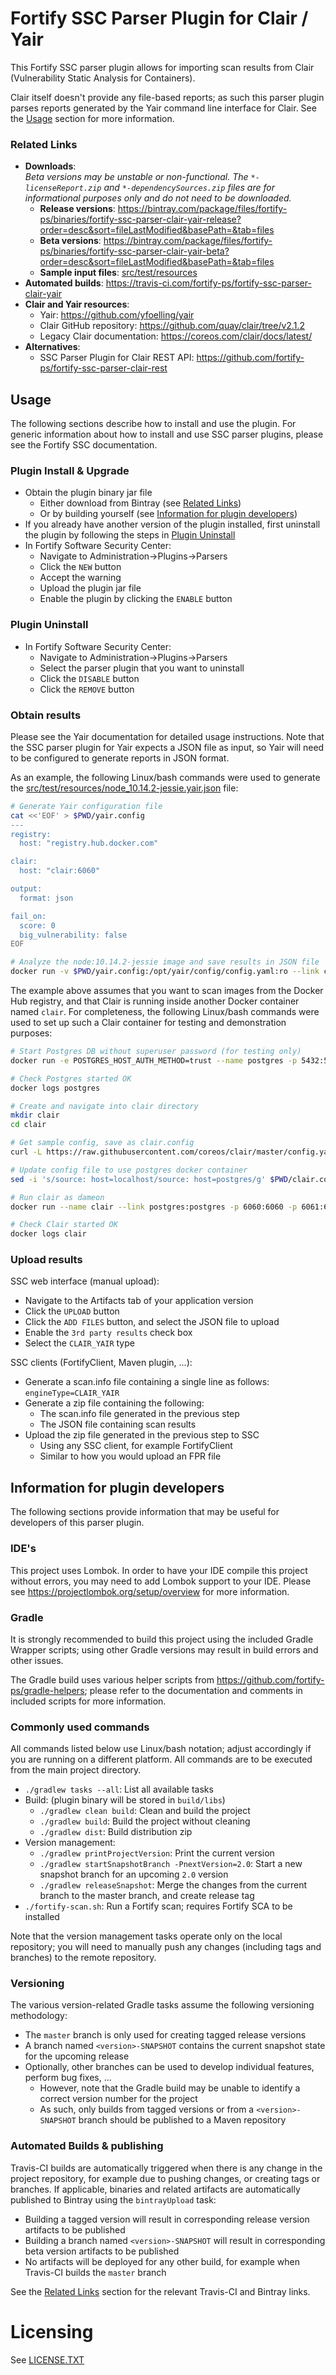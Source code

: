 # Fortify SSC Parser Plugin for Clair / Yair

This Fortify SSC parser plugin allows for importing scan results from Clair (Vulnerability Static Analysis for Containers).

Clair itself doesn't provide any file-based reports; as such this parser plugin parses reports generated
by the Yair command line interface for Clair. See the [Usage](#Usage) section for more information.

### Related Links

* **Downloads**:  
  _Beta versions may be unstable or non-functional. The `*-licenseReport.zip` and `*-dependencySources.zip` files are for informational purposes only and do not need to be downloaded._
	* **Release versions**: https://bintray.com/package/files/fortify-ps/binaries/fortify-ssc-parser-clair-yair-release?order=desc&sort=fileLastModified&basePath=&tab=files  
	* **Beta versions**: https://bintray.com/package/files/fortify-ps/binaries/fortify-ssc-parser-clair-yair-beta?order=desc&sort=fileLastModified&basePath=&tab=files
	* **Sample input files**: [src/test/resources](src/test/resources)
* **Automated builds**: https://travis-ci.com/fortify-ps/fortify-ssc-parser-clair-yair
* **Clair and Yair resources**:
	* Yair: https://github.com/yfoelling/yair
	* Clair GitHub repository: https://github.com/quay/clair/tree/v2.1.2
	* Legacy Clair documentation: https://coreos.com/clair/docs/latest/
* **Alternatives**:
	* SSC Parser Plugin for Clair REST API: https://github.com/fortify-ps/fortify-ssc-parser-clair-rest

## Usage

The following sections describe how to install and use the plugin. For generic information
about how to install and use SSC parser plugins, please see the Fortify SSC documentation.

### Plugin Install & Upgrade

* Obtain the plugin binary jar file
	* Either download from Bintray (see [Related Links](#related-links)) 
	* Or by building yourself (see [Information for plugin developers](#information-for-plugin-developers))
* If you already have another version of the plugin installed, first uninstall the plugin by following the steps in [Plugin Uninstall](#plugin-uninstall)
* In Fortify Software Security Center:
	* Navigate to Administration->Plugins->Parsers
	* Click the `NEW` button
	* Accept the warning
	* Upload the plugin jar file
	* Enable the plugin by clicking the `ENABLE` button
  
### Plugin Uninstall

* In Fortify Software Security Center:
	* Navigate to Administration->Plugins->Parsers
	* Select the parser plugin that you want to uninstall
	* Click the `DISABLE` button
	* Click the `REMOVE` button 

### Obtain results

Please see the Yair documentation for detailed usage instructions. Note that the SSC parser plugin for Yair 
expects a JSON file as input, so Yair will need to be configured to generate reports in JSON format.

As an example, the following Linux/bash commands were used to generate the 
[src/test/resources/node_10.14.2-jessie.yair.json](src/test/resources/node_10.14.2-jessie.yair.json) 
file:

```bash
# Generate Yair configuration file
cat <<'EOF' > $PWD/yair.config
---
registry:
  host: "registry.hub.docker.com"

clair:
  host: "clair:6060"

output:
  format: json

fail_on:
  score: 0
  big_vulnerability: false
EOF

# Analyze the node:10.14.2-jessie image and save results in JSON file
docker run -v $PWD/yair.config:/opt/yair/config/config.yaml:ro --link clair:clair yfoelling/yair node:10.14.2-jessie > node_10.14.2-jessie.yair.json
```

The example above assumes that you want to scan images from the Docker Hub registry, and that Clair is running inside
another Docker container named `clair`. For completeness, the following Linux/bash commands were used to set up
such a Clair container for testing and demonstration purposes:

```bash
# Start Postgres DB without superuser password (for testing only)
docker run -e POSTGRES_HOST_AUTH_METHOD=trust --name postgres -p 5432:5432 -d postgres

# Check Postgres started OK
docker logs postgres

# Create and navigate into clair directory
mkdir clair
cd clair

# Get sample config, save as clair.config
curl -L https://raw.githubusercontent.com/coreos/clair/master/config.yaml.sample -o $PWD/clair.config

# Update config file to use postgres docker container
sed -i 's/source: host=localhost/source: host=postgres/g' $PWD/clair.config

# Run clair as dameon
docker run --name clair --link postgres:postgres -p 6060:6060 -p 6061:6061 -v $PWD/clair.config:/config/config.yaml -d quay.io/coreos/clair:latest -config=/config/config.yaml

# Check Clair started OK
docker logs clair
```


### Upload results

SSC web interface (manual upload):

* Navigate to the Artifacts tab of your application version
* Click the `UPLOAD` button
* Click the `ADD FILES` button, and select the JSON file to upload
* Enable the `3rd party results` check box
* Select the `CLAIR_YAIR` type
  
SSC clients (FortifyClient, Maven plugin, ...):

* Generate a scan.info file containing a single line as follows:  
  `engineType=CLAIR_YAIR`
* Generate a zip file containing the following:
	* The scan.info file generated in the previous step
	* The JSON file containing scan results
* Upload the zip file generated in the previous step to SSC
	* Using any SSC client, for example FortifyClient
	* Similar to how you would upload an FPR file



## Information for plugin developers

The following sections provide information that may be useful for developers of this 
parser plugin.

### IDE's

This project uses Lombok. In order to have your IDE compile this project without errors, 
you may need to add Lombok support to your IDE. Please see https://projectlombok.org/setup/overview 
for more information.

### Gradle

It is strongly recommended to build this project using the included Gradle Wrapper
scripts; using other Gradle versions may result in build errors and other issues.

The Gradle build uses various helper scripts from https://github.com/fortify-ps/gradle-helpers;
please refer to the documentation and comments in included scripts for more information. 

### Commonly used commands

All commands listed below use Linux/bash notation; adjust accordingly if you
are running on a different platform. All commands are to be executed from
the main project directory.

* `./gradlew tasks --all`: List all available tasks
* Build: (plugin binary will be stored in `build/libs`)
	* `./gradlew clean build`: Clean and build the project
	* `./gradlew build`: Build the project without cleaning
	* `./gradlew dist`: Build distribution zip
* Version management:
	* `./gradlew printProjectVersion`: Print the current version
	* `./gradlew startSnapshotBranch -PnextVersion=2.0`: Start a new snapshot branch for an upcoming `2.0` version
	* `./gradlew releaseSnapshot`: Merge the changes from the current branch to the master branch, and create release tag
* `./fortify-scan.sh`: Run a Fortify scan; requires Fortify SCA to be installed

Note that the version management tasks operate only on the local repository; you will need to manually
push any changes (including tags and branches) to the remote repository.

### Versioning

The various version-related Gradle tasks assume the following versioning methodology:

* The `master` branch is only used for creating tagged release versions
* A branch named `<version>-SNAPSHOT` contains the current snapshot state for the upcoming release
* Optionally, other branches can be used to develop individual features, perform bug fixes, ...
	* However, note that the Gradle build may be unable to identify a correct version number for the project
	* As such, only builds from tagged versions or from a `<version>-SNAPSHOT` branch should be published to a Maven repository

### Automated Builds & publishing

Travis-CI builds are automatically triggered when there is any change in the project repository,
for example due to pushing changes, or creating tags or branches. If applicable, binaries and related 
artifacts are automatically published to Bintray using the `bintrayUpload` task:

* Building a tagged version will result in corresponding release version artifacts to be published
* Building a branch named `<version>-SNAPSHOT` will result in corresponding beta version artifacts to be published
* No artifacts will be deployed for any other build, for example when Travis-CI builds the `master` branch

See the [Related Links](#related-links) section for the relevant Travis-CI and Bintray links.


# Licensing
See [LICENSE.TXT](LICENSE.TXT)

